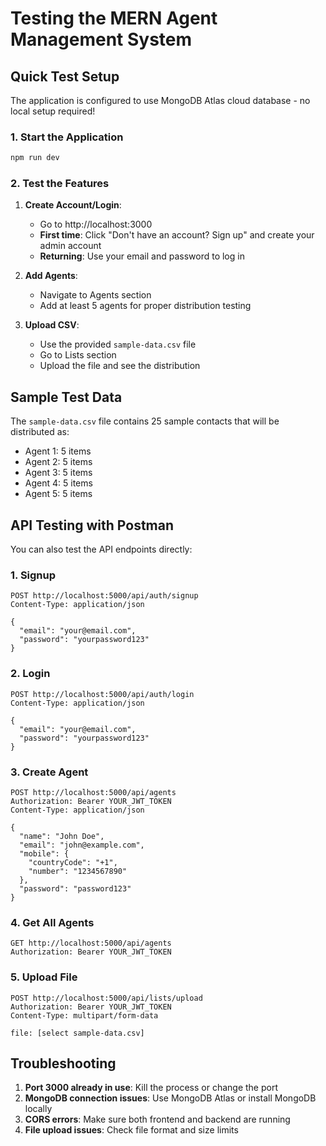 # Testing the MERN Agent Management System

## Quick Test Setup

The application is configured to use MongoDB Atlas cloud database - no local setup required!

### 1. Start the Application
```bash
npm run dev
```

### 2. Test the Features

1. **Create Account/Login**: 
   - Go to http://localhost:3000
   - **First time**: Click "Don't have an account? Sign up" and create your admin account
   - **Returning**: Use your email and password to log in

2. **Add Agents**:
   - Navigate to Agents section
   - Add at least 5 agents for proper distribution testing

3. **Upload CSV**:
   - Use the provided `sample-data.csv` file
   - Go to Lists section
   - Upload the file and see the distribution

## Sample Test Data

The `sample-data.csv` file contains 25 sample contacts that will be distributed as:
- Agent 1: 5 items
- Agent 2: 5 items  
- Agent 3: 5 items
- Agent 4: 5 items
- Agent 5: 5 items

## API Testing with Postman

You can also test the API endpoints directly:

### 1. Signup
```
POST http://localhost:5000/api/auth/signup
Content-Type: application/json

{
  "email": "your@email.com",
  "password": "yourpassword123"
}
```

### 2. Login
```
POST http://localhost:5000/api/auth/login
Content-Type: application/json

{
  "email": "your@email.com",
  "password": "yourpassword123"
}
```

### 3. Create Agent
```
POST http://localhost:5000/api/agents
Authorization: Bearer YOUR_JWT_TOKEN
Content-Type: application/json

{
  "name": "John Doe",
  "email": "john@example.com",
  "mobile": {
    "countryCode": "+1",
    "number": "1234567890"
  },
  "password": "password123"
}
```

### 4. Get All Agents
```
GET http://localhost:5000/api/agents
Authorization: Bearer YOUR_JWT_TOKEN
```

### 5. Upload File
```
POST http://localhost:5000/api/lists/upload
Authorization: Bearer YOUR_JWT_TOKEN
Content-Type: multipart/form-data

file: [select sample-data.csv]
```

## Troubleshooting

1. **Port 3000 already in use**: Kill the process or change the port
2. **MongoDB connection issues**: Use MongoDB Atlas or install MongoDB locally
3. **CORS errors**: Make sure both frontend and backend are running
4. **File upload issues**: Check file format and size limits